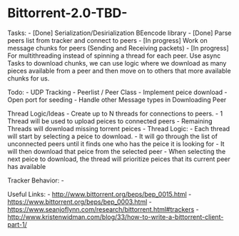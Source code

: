 # Bittorrent-2.0-TBD-
 

Tasks:
	- [Done] Serialization/Desirialization BEencode library 
	- [Done] Parse peers list from tracker and connect to peers
	- [In progress] Work on message chunks for peers (Sending and Receiving packets)
	- [In progress] For multithreading instead of spinning a thread for each peer. Use async Tasks to download chunks, we can use logic where we download as many pieces available from a peer and then move on to others that more available chunks for us. 
	

Todo:
	 - UDP Tracking
	 - Peerlist / Peer Class
	 - Implement peice download
	 - Open port for seeding 
	 - Handle other Message types in Downloading Peer


 Thread Logic/Ideas
	- Create up to N threads for connections to peers. 
		- 1 Thread will be used to upload peices to connected peers
		- Remaining Threads will download missing torrent peices
	- Thread Logic:
		- Each thread will start by selecting a peice to download.
		- It will go through the list of unconnected peers until it finds one who has the peice it is looking for
		- It will then download that peice from the selected peer
		- When selecting the next peice to download, the thread will prioritize peices that its current peer has available


Tracker Behavior:
	- 

Useful Links:
	- http://www.bittorrent.org/beps/bep_0015.html
	- https://www.bittorrent.org/beps/bep_0003.html
	- https://www.seanjoflynn.com/research/bittorrent.html#trackers
	- http://www.kristenwidman.com/blog/33/how-to-write-a-bittorrent-client-part-1/